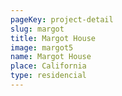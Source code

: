 ```yaml
---
pageKey: project-detail
slug: margot
title: Margot House
image: margot5
name: Margot House
place: California
type: residencial
---
```

